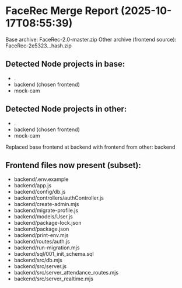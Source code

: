 # FaceRec Merge Report (2025-10-17T08:55:39)
Base archive: FaceRec-2.0-master.zip
Other archive (frontend source): FaceRec-2e5323...hash.zip

## Detected Node projects in base:
 - .
 - backend (chosen frontend)
 - mock-cam

## Detected Node projects in other:
 - .
 - backend (chosen frontend)
 - mock-cam

Replaced base frontend at backend with frontend from other: backend

## Frontend files now present (subset):
 - backend/.env.example
 - backend/app.js
 - backend/config/db.js
 - backend/controllers/authController.js
 - backend/create-admin.mjs
 - backend/migrate-profile.js
 - backend/models/User.js
 - backend/package-lock.json
 - backend/package.json
 - backend/print-env.mjs
 - backend/routes/auth.js
 - backend/run-migration.mjs
 - backend/sql/001_init_schema.sql
 - backend/src/db.mjs
 - backend/src/server.js
 - backend/src/server_attendance_routes.mjs
 - backend/src/server_realtime.mjs